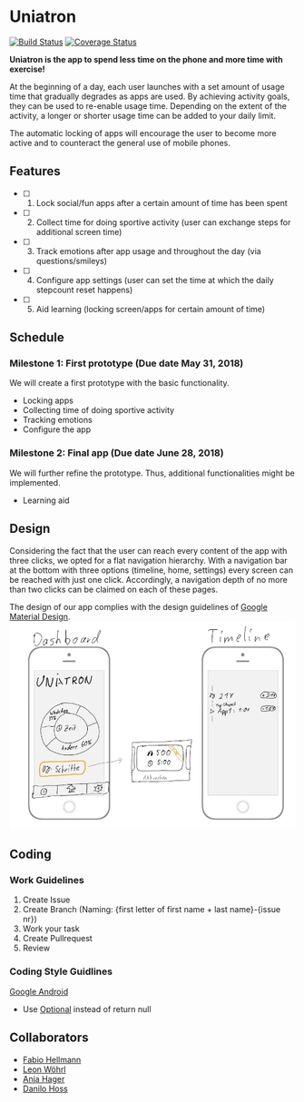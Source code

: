 # Uniatron
[![Build Status](https://travis-ci.org/FHellmann/Uniatron.svg?branch=master)](https://travis-ci.org/FHellmann/Uniatron)
[![Coverage Status](https://coveralls.io/repos/github/FHellmann/Uniatron/badge.svg)](https://coveralls.io/github/FHellmann/Uniatron)

**Uniatron is the app to spend less time on the phone and more time with exercise!**

At the beginning of a day, each user launches with a set amount of usage time that gradually degrades as apps are used. By achieving activity goals, they can be used to re-enable usage time. Depending on the extent of the activity, a longer or shorter usage time can be added to your daily limit.

The automatic locking of apps will encourage the user to become more active and to counteract the general use of mobile phones.

## Features
- [ ] 1. Lock social/fun apps after a certain amount of time has been spent
- [ ] 2. Collect time for doing sportive activity (user can exchange steps for additional screen time)
- [ ] 3. Track emotions after app usage and throughout the day (via questions/smileys)
- [ ] 4. Configure app settings (user can set the time at which the daily stepcount reset happens)
- [ ] 5. Aid learning (locking screen/apps for certain amount of time)

## Schedule
### Milestone 1: First prototype (Due date May 31, 2018)
We will create a first prototype with the basic functionality.

- Locking apps
- Collecting time of doing sportive activity
- Tracking emotions
- Configure the app

### Milestone 2: Final app (Due date June 28, 2018)
We will further refine the prototype. Thus, additional functionalities might be implemented.

- Learning aid

## Design
Considering the fact that the user can reach every content of the app with three clicks, we opted for a flat navigation hierarchy. With a navigation bar at the bottom with three options (timeline, home, settings) every screen can be reached with just one click. Accordingly, a navigation depth of no more than two clicks can be claimed on each of these pages.

The design of our app complies with the design guidelines of [Google Material Design](https://material.io/guidelines/material-design/introduction.html).
![alt text](https://github.com/FHellmann/Uniatron/blob/master/doc/Concepts/Prototype.JPG)

## Coding

### Work Guidelines
1. Create Issue
2. Create Branch (Naming: {first letter of first name + last name}-{issue nr})
3. Work your task
4. Create Pullrequest
5. Review

### Coding Style Guidlines
[Google Android](https://source.android.com/setup/contribute/code-style)

- Use [Optional](http://www.baeldung.com/java-optional) instead of return null

## Collaborators
- [Fabio Hellmann](https://github.com/FHellmann)
- [Leon Wöhrl](https://github.com/leonpoint)
- [Anja Hager](https://github.com/anja-h)
- [Danilo Hoss](https://github.com/speedyhoopster3)














